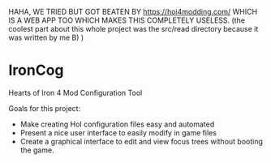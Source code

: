HAHA, WE TRIED BUT GOT BEATEN BY https://hoi4modding.com/ WHICH IS A WEB APP TOO WHICH MAKES THIS COMPLETELY USELESS. 
(the coolest part about this whole project was the src/read directory because it was written by me B) )
# IronCog
Hearts of Iron 4 Mod Configuration Tool

Goals for this project:
 - Make creating HoI configuration files easy and automated
 - Present a nice user interface to easily modify in game files
 - Create a graphical interface to edit and view focus trees without booting the game.
